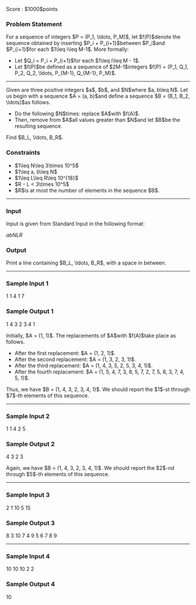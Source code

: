 
<div>

<span>

<span>

<p>
Score : $1000$points
</p>

<div>

<section>

### **Problem Statement**

<p>
For a sequence of integers $P = (P_1, \ldots, P_M)$, let $f(P)$denote the sequence obtained by inserting $P_i + P_{i+1}$between $P_i$and $P_{i+1}$for each $1\leq i\leq M-1$.
More formally:
</p>

<ul>

<li>
Let $Q_i = P_i + P_{i+1}$for each $1\leq i\leq M - 1$.
</li>

<li>
Let $f(P)$be defined as a sequence of $2M-1$integers $f(P) = (P_1, Q_1, P_2, Q_2, \ldots, P_{M-1}, Q_{M-1}, P_M)$.
</li>

</ul>

---

<p>
Given are three positive integers $a$, $b$, and $N$where $a, b\leq N$. Let us begin with a sequence $A = (a, b)$and define a sequence $B = (B_1, B_2, \ldots)$as follows.
</p>

<ul>

<li>
Do the following $N$times: replace $A$with $f(A)$.
</li>

<li>
Then, remove from $A$all values greater than $N$and let $B$be the resulting sequence.
</li>

</ul>

<p>
Find $B_L, \ldots, B_R$.
</p>

</section>

</div>

<div>

<section>

### **Constraints**

<ul>

<li>
$1\leq N\leq 3\times 10^5$
</li>

<li>
$1\leq a, b\leq N$
</li>

<li>
$1\leq L\leq R\leq 10^{18}$
</li>

<li>
$R - L < 3\times 10^5$
</li>

<li>
$R$is at most the number of elements in the sequence $B$.
</li>

</ul>

</section>

</div>

---

<div>

<div>

<section>

### **Input**

<p>
Input is given from Standard Input in the following format:
</p>

<div>

$a$$b$$N$$L$$R$
</div>

</section>

</div>

<div>

<section>

### **Output**

<p>
Print a line containing $B_L, \ldots, B_R$, with a space in between.
</p>

</section>

</div>

</div>

---

<div>

<section>

### **Sample Input 1**

<div>

1 1 4
1 7

</div>

</section>

</div>

<div>

<section>

### **Sample Output 1**

<div>

1 4 3 2 3 4 1

</div>

<p>
Initially, $A = (1, 1)$. The replacements of $A$with $f(A)$take place as follows.
</p>

<ul>

<li>
After the first replacement: $A = (1, 2, 1)$.
</li>

<li>
After the second replacement: $A = (1, 3, 2, 3, 1)$.
</li>

<li>
After the third replacement: $A = (1, 4, 3, 5, 2, 5, 3, 4, 1)$.
</li>

<li>
After the fourth replacement: $A = (1, 5, 4, 7, 3, 8, 5, 7, 2, 7, 5, 8, 3, 7, 4, 5, 1)$.
</li>

</ul>

<p>
Thus, we have $B = (1, 4, 3, 2, 3, 4, 1)$. We should report the $1$-st through $7$-th elements of this sequence.
</p>

</section>

</div>

---

<div>

<section>

### **Sample Input 2**

<div>

1 1 4
2 5

</div>

</section>

</div>

<div>

<section>

### **Sample Output 2**

<div>

4 3 2 3

</div>

<p>
Again, we have $B = (1, 4, 3, 2, 3, 4, 1)$. We should report the $2$-nd through $5$-th elements of this sequence.
</p>

</section>

</div>

---

<div>

<section>

### **Sample Input 3**

<div>

2 1 10
5 15

</div>

</section>

</div>

<div>

<section>

### **Sample Output 3**

<div>

8 3 10 7 4 9 5 6 7 8 9

</div>

</section>

</div>

---

<div>

<section>

### **Sample Input 4**

<div>

10 10 10
2 2

</div>

</section>

</div>

<div>

<section>

### **Sample Output 4**

<div>

10

</div>

</section>

</div>

</span>

</span>

</div>
